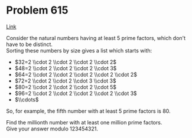 # Problem 615

[Link](https://projecteuler.net/problem=615)

Consider the natural numbers having at least $5$ prime factors, which don't have to be distinct.  
Sorting these numbers by size gives a list which starts with: 

*   $32=2 \\cdot 2 \\cdot 2 \\cdot 2 \\cdot 2$
*   $48=2 \\cdot 2 \\cdot 2 \\cdot 2 \\cdot 3$
*   $64=2 \\cdot 2 \\cdot 2 \\cdot 2 \\cdot 2 \\cdot 2$
*   $72=2 \\cdot 2 \\cdot 2 \\cdot 3 \\cdot 3$
*   $80=2 \\cdot 2 \\cdot 2 \\cdot 2 \\cdot 5$
*   $96=2 \\cdot 2 \\cdot 2 \\cdot 2 \\cdot 2 \\cdot 3$
*   $\\cdots$

So, for example, the fifth number with at least $5$ prime factors is $80$. 

Find the millionth number with at least one million prime factors.  
Give your answer modulo $123454321$.
